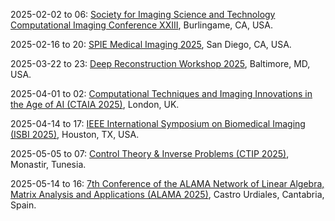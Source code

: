 2025-02-02 to 06: [Society for Imaging Science and Technology Computational Imaging Conference XXIII](https://imaging.org/IST/Conferences/EI/EI2025/Conference/C_COIMG.aspx "This conference explores computational imaging, focusing on algorithms for image reconstruction, enhancement, and analysis. Topics include machine learning for imaging, inverse problems, compressive sensing, and computational photography. It addresses applications in medical imaging, remote sensing, and computer vision, emphasizing innovative data-driven and model-based approaches."), Burlingame, CA, USA.

2025-02-16 to 20: [SPIE Medical Imaging 2025](https://spie.org/conferences-and-exhibitions/medical-imaging "This conference covers computational techniques in medical imaging. Topics include image processing, deep learning for diagnostics, and quantitative imaging. It explores applications in radiology, pathology, and neuroimaging, emphasizing advancements in image reconstruction, segmentation, and computer-aided diagnosis for precision medicine."), San Diego, CA, USA.

2025-03-22 to 23: [Deep Reconstruction Workshop 2025](https://aiai.jhu.edu/deep_reconstruction_workshop_2025/ "This workshop focuses on deep learning for image reconstruction, covering generative models, inverse problems, and neural network architectures. Topics include medical imaging, tomography, and super-resolution, emphasizing data-driven approaches to enhance reconstruction accuracy and computational efficiency."), Baltimore, MD, USA.

2025-04-01 to 02: [Computational Techniques and Imaging Innovations in the Age of AI (CTAIA 2025)](https://ctiai.github.io/), London, UK.

2025-04-14 to 17: [IEEE International Symposium on Biomedical Imaging (ISBI 2025)](https://biomedicalimaging.org/2025/ "ISBI 2025 explores biomedical imaging, focusing on computational techniques for image analysis and reconstruction. Topics include deep learning, image segmentation, and multimodal imaging, with applications in MRI, CT, and microscopy, emphasizing advancements in medical diagnostics and research."), Houston, TX, USA.

2025-05-05 to 07: [Control Theory & Inverse Problems (CTIP 2025)](https://ctip25.sciencesconf.org/?lang=en), Monastir, Tunesia.

2025-05-14 to 16: [7th Conference of the ALAMA Network of Linear Algebra, Matrix Analysis and Applications (ALAMA 2025)](https://congresosalcala.fgua.es/jornadasalama/?idioma=en), Castro Urdiales, Cantabria, Spain.

